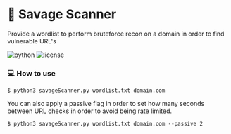 # :mag_right: Savage Scanner

Provide a wordlist to perform bruteforce recon on a domain in order to find vulnerable URL's

![python](https://img.shields.io/badge/python-3.x-green.svg) ![license](https://img.shields.io/badge/License-GPLv3-brightgreen.svg)

### :computer: How to use

`$ python3 savageScanner.py wordlist.txt domain.com`

You can also apply a passive flag in order to set how many seconds between URL checks in order to avoid being rate limited.

`$ python3 savageScanner.py wordlist.txt domain.com --passive 2`
